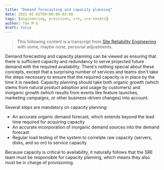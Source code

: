 ```yaml
---
title: "Demand forecasting and capacity planning"
date: 2022-02-02T09:00:00-03:00
tags: [engineering, provision, sre, sre-tenets]
author: Tom M G
draft: false
---
```


> This following content is a transcript from [Site Reliability Engineering](https://books.google.com.br/books/about/Site_Reliability_Engineering.html?id=tYrPCwAAQBAJ) with some, maybe none, personal adjustments.

Demand forecasting and capacity planning can be viewed as ensuring that there is sufficient capacity and redundancy to serve projected future demand with the required availability. There's nothing special about these concepts, except that a surprising number of services and teams don't take the steps necessary to ensure that the required capacity is in place by the time it is needed. Capacity planning should take both organic growth (which stems from natural product adoption and usage by customers) and inorganic growth (which results from events like feature launches, marketing campaigns, or other business-driven changes) into account.

Several steps are mandatory on capacity planning:
- An accurate organic demand forecast, which extends beyond the lead time required for acquiring capacity
- An accurate incorporation of inorganic demand sources into the demand forecast
- Regular load testing of the system to correlate raw capacity (servers, disks, and so on) to service capacity

Because capacity is critical to availability, it naturally follows that the SRE team must be responsible for capacity planning, which means they also must be in charge of provisioning.

